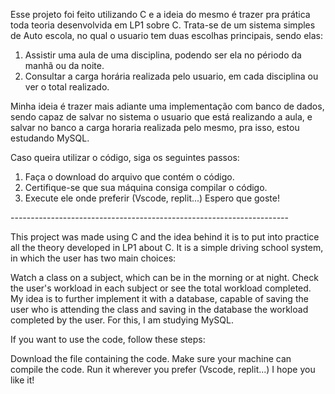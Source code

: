 Esse projeto foi feito utilizando C e a ideia do mesmo é trazer pra prática toda teoria desenvolvida em LP1 sobre C. Trata-se de um sistema simples de Auto escola, no qual o usuario tem duas escolhas principais, sendo elas:
1. Assistir uma aula de uma disciplina, podendo ser ela no périodo da manhã ou da noite.
2. Consultar a carga horária realizada pelo usuario, em cada disciplina ou ver o total realizado.

Minha ideia é trazer mais adiante uma implementação com banco de dados, sendo capaz de salvar no sistema o usuario que está realizando a aula, e salvar no banco a carga horaria realizada pelo mesmo, pra isso, estou estudando MySQL.

Caso queira utilizar o código, siga os seguintes passos:
1. Faça o download do arquivo que contém o código.
2. Certifique-se que sua máquina consiga compilar o código.
3. Execute ele onde preferir (Vscode, replit...)
Espero que goste!

--*--*--*--*--*--*--*--*--*--*--*--*--*--*--*--*--*--*--*--*--*--*--*--*--*--*--*--*--*--*--*--*--*--*-

This project was made using C and the idea behind it is to put into practice all the theory developed in LP1 about C. It is a simple driving school system, in which the user has two main choices:

Watch a class on a subject, which can be in the morning or at night.
Check the user's workload in each subject or see the total workload completed.
My idea is to further implement it with a database, capable of saving the user who is attending the class and saving in the database the workload completed by the user. For this, I am studying MySQL.

If you want to use the code, follow these steps:

Download the file containing the code.
Make sure your machine can compile the code.
Run it wherever you prefer (Vscode, replit...)
I hope you like it!


